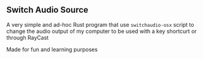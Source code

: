 ## Switch Audio Source 

A very simple and ad-hoc Rust program that use `switchaudio-osx` script to change the audio output of my computer to be used with a key shortcurt or through RayCast


Made for fun and learning purposes
